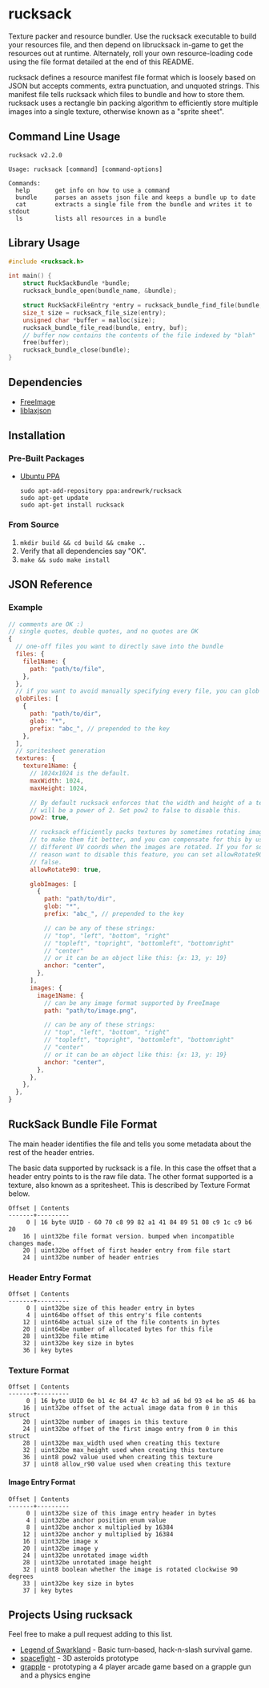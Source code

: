# rucksack

Texture packer and resource bundler. Use the rucksack executable to build your
resources file, and then depend on librucksack in-game to get the resources out
at runtime. Alternately, roll your own resource-loading code using the file
format detailed at the end of this README.

rucksack defines a resource manifest file format which is loosely based on JSON
but accepts comments, extra punctuation, and unquoted strings. This manifest
file tells rucksack which files to bundle and how to store them. rucksack uses
a rectangle bin packing algorithm to efficiently store multiple images into a
single texture, otherwise known as a "sprite sheet".

## Command Line Usage

```
rucksack v2.2.0

Usage: rucksack [command] [command-options]

Commands:
  help       get info on how to use a command
  bundle     parses an assets json file and keeps a bundle up to date
  cat        extracts a single file from the bundle and writes it to stdout
  ls         lists all resources in a bundle
```

## Library Usage

```C
#include <rucksack.h>

int main() {
    struct RuckSackBundle *bundle;
    rucksack_bundle_open(bundle_name, &bundle);

    struct RuckSackFileEntry *entry = rucksack_bundle_find_file(bundle, "blah");
    size_t size = rucksack_file_size(entry);
    unsigned char *buffer = malloc(size);
    rucksack_bundle_file_read(bundle, entry, buf);
    // buffer now contains the contents of the file indexed by "blah"
    free(buffer);
    rucksack_bundle_close(bundle);
}
```

## Dependencies

 * [FreeImage](http://freeimage.sourceforge.net/)
 * [liblaxjson](https://github.com/andrewrk/liblaxjson)

## Installation

### Pre-Built Packages

 * [Ubuntu PPA](https://launchpad.net/~andrewrk/+archive/rucksack)

   ```
   sudo apt-add-repository ppa:andrewrk/rucksack
   sudo apt-get update
   sudo apt-get install rucksack
   ```

### From Source

1. `mkdir build && cd build && cmake ..`
2. Verify that all dependencies say "OK".
3. `make && sudo make install`

## JSON Reference

### Example

```js
// comments are OK :)
// single quotes, double quotes, and no quotes are OK
{
  // one-off files you want to directly save into the bundle
  files: {
    file1Name: {
      path: "path/to/file",
    },
  },
  // if you want to avoid manually specifying every file, you can glob
  globFiles: [
    {
      path: "path/to/dir",
      glob: "*",
      prefix: "abc_", // prepended to the key
    },
  ],
  // spritesheet generation
  textures: {
    texture1Name: {
      // 1024x1024 is the default.
      maxWidth: 1024,
      maxHeight: 1024,

      // By default rucksack enforces that the width and height of a texture
      // will be a power of 2. Set pow2 to false to disable this.
      pow2: true,

      // rucksack efficiently packs textures by sometimes rotating images
      // to make them fit better, and you can compensate for this by using
      // different UV coords when the images are rotated. If you for some
      // reason want to disable this feature, you can set allowRotate90 to
      // false.
      allowRotate90: true,

      globImages: [
        {
          path: "path/to/dir",
          glob: "*",
          prefix: "abc_", // prepended to the key

          // can be any of these strings:
          // "top", "left", "bottom", "right"
          // "topleft", "topright", "bottomleft", "bottomright"
          // "center"
          // or it can be an object like this: {x: 13, y: 19}
          anchor: "center",
        },
      ],
      images: {
        image1Name: {
          // can be any image format supported by FreeImage
          path: "path/to/image.png",

          // can be any of these strings:
          // "top", "left", "bottom", "right"
          // "topleft", "topright", "bottomleft", "bottomright"
          // "center"
          // or it can be an object like this: {x: 13, y: 19}
          anchor: "center",
        },
      },
    },
  },
}
```

## RuckSack Bundle File Format

The main header identifies the file and tells you some metadata about the
rest of the header entries.

The basic data supported by rucksack is a file. In this case the offset that
a header entry points to is the raw file data. The other format supported
is a texture, also known as a spritesheet. This is described by Texture Format
below.

    Offset | Contents
    -------+---------
         0 | 16 byte UUID - 60 70 c8 99 82 a1 41 84 89 51 08 c9 1c c9 b6 20
        16 | uint32be file format version. bumped when incompatible changes made.
        20 | uint32be offset of first header entry from file start
        24 | uint32be number of header entries

### Header Entry Format

    Offset | Contents
    -------+---------
         0 | uint32be size of this header entry in bytes
         4 | uint64be offset of this entry's file contents
        12 | uint64be actual size of the file contents in bytes
        20 | uint64be number of allocated bytes for this file
        28 | uint32be file mtime
        32 | uint32be key size in bytes
        36 | key bytes

### Texture Format

    Offset | Contents
    -------+---------
         0 | 16 byte UUID 0e b1 4c 84 47 4c b3 ad a6 bd 93 e4 be a5 46 ba
        16 | uint32be offset of the actual image data from 0 in this struct
        20 | uint32be number of images in this texture
        24 | uint32be offset of the first image entry from 0 in this struct
        28 | uint32be max_width used when creating this texture
        32 | uint32be max_height used when creating this texture
        36 | uint8 pow2 value used when creating this texture
        37 | uint8 allow_r90 value used when creating this texture

#### Image Entry Format

    Offset | Contents
    -------+---------
         0 | uint32be size of this image entry header in bytes
         4 | uint32be anchor position enum value
         8 | uint32be anchor x multiplied by 16384
        12 | uint32be anchor y multiplied by 16384
        16 | uint32be image x
        20 | uint32be image y
        24 | uint32be unrotated image width
        28 | uint32be unrotated image height
        32 | uint8 boolean whether the image is rotated clockwise 90 degrees
        33 | uint32be key size in bytes
        37 | key bytes

## Projects Using rucksack

Feel free to make a pull request adding to this list.

 * [Legend of Swarkland](https://github.com/thejoshwolfe/legend-of-swarkland) - Basic turn-based, hack-n-slash survival game.
 * [spacefight](https://github.com/andrewrk/spacefight) - 3D asteroids prototype
 * [grapple](https://github.com/andrewrk/grapple) - prototyping a 4 player arcade game based on a grapple gun and a physics engine
